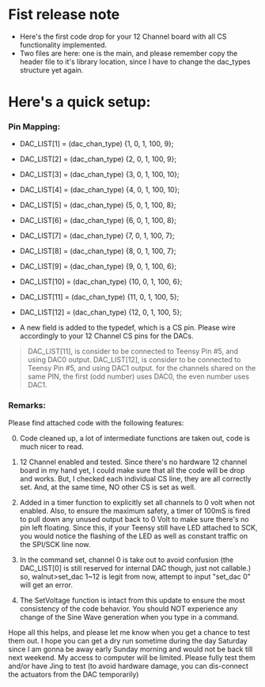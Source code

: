 # Fist release note

- Here's the first code drop for your 12 Channel board with all CS functionality implemented. 
- Two files are here: one is the main, and please remember copy the header file to it's library location, since I have to change the dac_types structure yet again. 

# Here's a quick setup: 

### Pin Mapping: 

  - DAC_LIST[1]  = (dac_chan_type) {1, 0, 1, 100, 9};
  - DAC_LIST[2]  = (dac_chan_type) {2, 0, 1, 100, 9};
  - DAC_LIST[3]  = (dac_chan_type) {3, 0, 1, 100, 10};
  - DAC_LIST[4]  = (dac_chan_type) {4, 0, 1, 100, 10};
  - DAC_LIST[5]  = (dac_chan_type) {5, 0, 1, 100, 8};
  - DAC_LIST[6]  = (dac_chan_type) {6, 0, 1, 100, 8};
  - DAC_LIST[7]  = (dac_chan_type) {7, 0, 1, 100, 7};
  - DAC_LIST[8]  = (dac_chan_type) {8, 0, 1, 100, 7};
  - DAC_LIST[9]  = (dac_chan_type) {9, 0, 1, 100, 6};
  - DAC_LIST[10] = (dac_chan_type) {10, 0, 1, 100, 6};
  - DAC_LIST[11] = (dac_chan_type) {11, 0, 1, 100, 5};
  - DAC_LIST[12] = (dac_chan_type) {12, 0, 1, 100, 5};

- A new field is added to the typedef, which is a CS pin. Please wire accordingly to your 12 Channel CS pins for the DACs. 

> DAC_LIST[11], is consider to be connected to Teensy Pin #5, and using DAC0 output. 
DAC_LIST[12], is consider to be connected to Teensy Pin #5, and using DAC1 output. 
for the channels shared on the same PIN, the first (odd number) uses DAC0, the even number uses DAC1.

### Remarks: 
Please find attached code with the following features:

0. Code cleaned up, a lot of intermediate functions are taken out, code is much nicer to read.

1. 12 Channel enabled and tested. 
Since there's no hardware 12 channel board in my hand yet, I could make sure that all the code will be drop and works.  But, I checked each individual CS line, they are all correctly set. And, at the same time, NO other CS is set as well. 

2. Added in a timer function to explicitly set all channels to 0 volt when not enabled. 
Also, to ensure the maximum safety, a timer of 100mS is fired to pull down any unused output back to 0 Volt to make sure there's no pin left floating.
Since this, if your Teensy still have LED attached to SCK, you would notice the flashing of the LED as well as constant traffic on the SPI/SCK line now. 

3. In the command set, channel 0 is take out to avoid confusion (the DAC_LIST[0] is still reserved for internal DAC though, just not callable.) 
so, 
walnut>set_dac 1~12 is legit from now, attempt to input "set_dac 0" will get an error. 

4. The SetVoltage function is intact from this update to ensure the most consistency of the code behavior. You should NOT experience any change of the Sine Wave generation when you type in a command. 

Hope all this helps, and please let me know when you get a chance to test them out. I hope you can get a dry run sometime during the day Saturday since I am gonna be away early Sunday morning and would not be back till next weekend. My access to computer will be limited. Please fully test them and/or have Jing to test (to avoid hardware damage, you can dis-connect the actuators from the DAC temporarily) 
